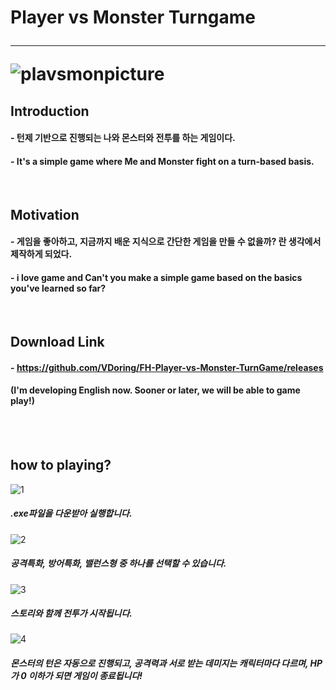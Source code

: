 # Player vs Monster Turngame <hr/> ![plavsmonpicture](https://user-images.githubusercontent.com/50266731/59259712-4351b000-8c75-11e9-9d66-d2976e18dc60.PNG)

## Introduction

#### - 턴제 기반으로 진행되는 나와 몬스터와 전투를 하는 게임이다.
#### - It's a simple game where Me and Monster fight on a turn-based basis.

<br/>

## Motivation

#### - 게임을 좋아하고, 지금까지 배운 지식으로 간단한 게임을 만들 수 없을까? 란 생각에서 제작하게 되었다.
#### - i love game and Can't you make a simple game based on the basics you've learned so far?

<br/>

## Download Link
#### - https://github.com/VDoring/FH-Player-vs-Monster-TurnGame/releases
#### (I'm developing English now. Sooner or later, we will be able to game play!)

<br/><br/>

## how to playing?

![1](https://user-images.githubusercontent.com/50266731/59327670-34c2d180-8d25-11e9-9bd3-00723bff0fc7.PNG)
##### .exe파일을 다운받아 실행합니다.

![2](https://user-images.githubusercontent.com/50266731/59327831-b581cd80-8d25-11e9-9e60-a938af6a2a3b.PNG)
##### **공격특화**, **방어특화**, **밸런스형** 중 하나를 선택할 수 있습니다.

![3](https://user-images.githubusercontent.com/50266731/59327993-2fb25200-8d26-11e9-8115-29eaec7f0b32.PNG)
##### 스토리와 함께 전투가 시작됩니다.

![4](https://user-images.githubusercontent.com/50266731/59328022-4fe21100-8d26-11e9-8415-4801f4f17e9e.PNG)
##### 몬스터의 턴은 자동으로 진행되고, 공격력과 서로 받는 데미지는 캐릭터마다 다르며, HP가 0 이하가 되면 게임이 종료됩니다!
